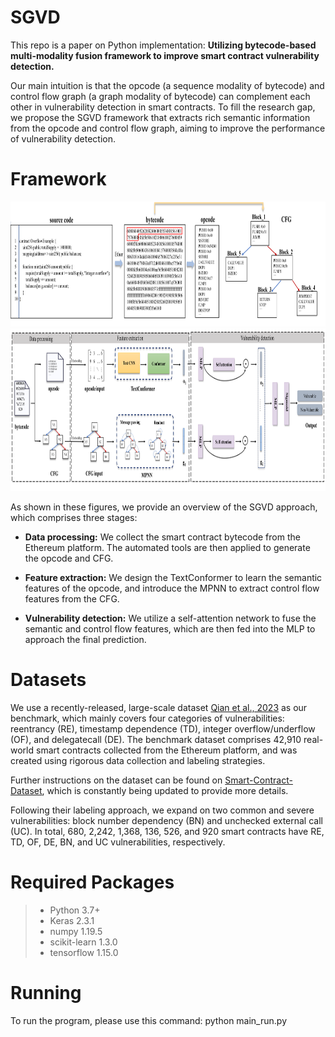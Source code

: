 # SGVD
This repo is a paper on Python implementation: **Utilizing bytecode-based multi-modality fusion framework to improve smart contract vulnerability detection.** 

Our main intuition is that the opcode (a sequence modality of bytecode) and control flow graph (a graph modality of bytecode) can complement each other in vulnerability detection in smart contracts. To fill the research gap, we propose the SGVD framework that extracts rich semantic information from the opcode and control flow graph, aiming to improve the performance of vulnerability detection.

# Framework
<div align=center>
<img src="figs/bytecode_opcode_CFG.png" width="800" height="200" alt="bytecode_opcode_CFG"/><br/>
</div>

<div align=center>
<img src="figs/SGVD.png" width="800" height="260" alt="SGVD"/><br/>
</div>

As shown in these figures, we provide an overview of the SGVD approach, which comprises three stages:

  * **Data processing:** We collect the smart contract bytecode from the Ethereum platform. The automated tools are then applied to generate the opcode and CFG.
  
  * **Feature extraction:** We design the TextConformer to learn the semantic features of the opcode, and introduce the MPNN to extract control flow features from the CFG.
  
  * **Vulnerability detection:** We utilize a self-attention network to fuse the semantic and control flow features, which are then fed into the MLP to approach the final prediction.
  

# Datasets
We use a recently-released, large-scale dataset [Qian et al., 2023](https://dl.acm.org/doi/10.1145/3543507.3583367) as our benchmark, which mainly covers four categories of vulnerabilities: reentrancy (RE), timestamp dependence (TD), integer overflow/underflow (OF), and delegatecall (DE). The benchmark dataset comprises 42,910 real-world smart contracts collected from the Ethereum platform, and was created using rigorous data collection and labeling strategies. 

Further instructions on the dataset can be found on [Smart-Contract-Dataset](https://github.com/Messi-Q/Smart-Contract-Dataset), which is constantly being updated to provide more details.

Following their labeling approach, we expand on two common and severe vulnerabilities: block number dependency (BN) and unchecked external call (UC). In total, 680, 2,242, 1,368, 136, 526, and 920 smart contracts have RE, TD, OF, DE, BN, and UC vulnerabilities, respectively.


# Required Packages
> - Python 3.7+
> - Keras 2.3.1
> - numpy 1.19.5
> - scikit-learn 1.3.0
> - tensorflow 1.15.0


# Running
To run the program, please use this command: python main_run.py

